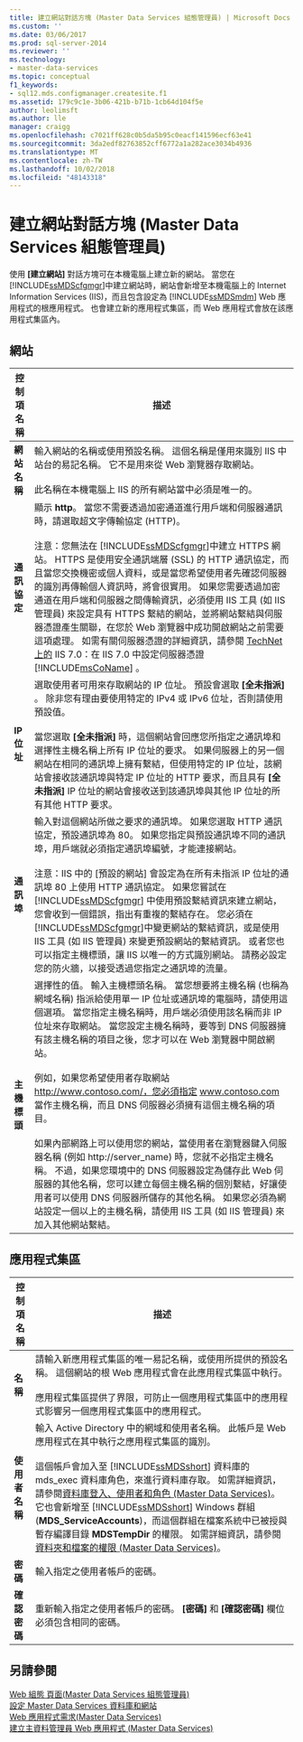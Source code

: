 ```yaml
---
title: 建立網站對話方塊 (Master Data Services 組態管理員) | Microsoft Docs
ms.custom: ''
ms.date: 03/06/2017
ms.prod: sql-server-2014
ms.reviewer: ''
ms.technology:
- master-data-services
ms.topic: conceptual
f1_keywords:
- sql12.mds.configmanager.createsite.f1
ms.assetid: 179c9c1e-3b06-421b-b71b-1cb64d104f5e
author: leolimsft
ms.author: lle
manager: craigg
ms.openlocfilehash: c7021ff628c0b5da5b95c0eacf141596ecf63e41
ms.sourcegitcommit: 3da2edf82763852cff6772a1a282ace3034b4936
ms.translationtype: MT
ms.contentlocale: zh-TW
ms.lasthandoff: 10/02/2018
ms.locfileid: "48143318"
---
```

# <a name="create-website-dialog-box-master-data-services-configuration-manager"></a>建立網站對話方塊 (Master Data Services 組態管理員)
  使用 **[建立網站]** 對話方塊可在本機電腦上建立新的網站。 當您在 [!INCLUDE[ssMDScfgmgr](../includes/ssmdscfgmgr-md.md)]中建立網站時，網站會新增至本機電腦上的 Internet Information Services (IIS)，而且包含設定為 [!INCLUDE[ssMDSmdm](../includes/ssmdsmdm-md.md)] Web 應用程式的根應用程式。 也會建立新的應用程式集區，而 Web 應用程式會放在該應用程式集區內。  
  
## <a name="web-site"></a>網站  
  
|控制項名稱|描述|  
|------------------|-----------------|  
|**網站名稱**|輸入網站的名稱或使用預設名稱。 這個名稱是僅用來識別 IIS 中站台的易記名稱。 它不是用來從 Web 瀏覽器存取網站。<br /><br /> 此名稱在本機電腦上 IIS 的所有網站當中必須是唯一的。|  
|**通訊協定**|顯示 **http**。 當您不需要透過加密通道進行用戶端和伺服器通訊時，請選取超文字傳輸協定 (HTTP)。<br /><br /> 注意：您無法在 [!INCLUDE[ssMDScfgmgr](../includes/ssmdscfgmgr-md.md)]中建立 HTTPS 網站。 HTTPS 是使用安全通訊端層 (SSL) 的 HTTP 通訊協定，而且當您交換機密或個人資料，或是當您希望使用者先確認伺服器的識別再傳輸個人資訊時，將會很實用。 如果您需要透過加密通道在用戶端和伺服器之間傳輸資訊，必須使用 IIS 工具 (如 IIS 管理員) 來設定具有 HTTPS 繫結的網站，並將網站繫結與伺服器憑證產生關聯，在您於 Web 瀏覽器中成功開啟網站之前需要這項處理。 如需有關伺服器憑證的詳細資訊，請參閱 [TechNet 上的](http://go.microsoft.com/fwlink/?LinkId=163220) IIS 7.0：在 IIS 7.0 中設定伺服器憑證 [!INCLUDE[msCoName](../includes/msconame-md.md)] 。|  
|**IP 位址**|選取使用者可用來存取網站的 IP 位址。 預設會選取 **[全未指派]** 。 除非您有理由要使用特定的 IPv4 或 IPv6 位址，否則請使用預設值。<br /><br /> 當您選取 **[全未指派]** 時，這個網站會回應您所指定之通訊埠和選擇性主機名稱上所有 IP 位址的要求。 如果伺服器上的另一個網站在相同的通訊埠上擁有繫結，但使用特定的 IP 位址，該網站會接收該通訊埠與特定 IP 位址的 HTTP 要求，而且具有 **[全未指派]** IP 位址的網站會接收送到該通訊埠與其他 IP 位址的所有其他 HTTP 要求。|  
|**通訊埠**|輸入對這個網站所做之要求的通訊埠。 如果您選取 HTTP 通訊協定，預設通訊埠為 80。 如果您指定與預設通訊埠不同的通訊埠，用戶端就必須指定通訊埠編號，才能連接網站。<br /><br /> 注意：IIS 中的 [預設的網站]  會設定為在所有未指派 IP 位址的通訊埠 80 上使用 HTTP 通訊協定。 如果您嘗試在 [!INCLUDE[ssMDScfgmgr](../includes/ssmdscfgmgr-md.md)] 中使用預設繫結資訊來建立網站，您會收到一個錯誤，指出有重複的繫結存在。 您必須在 [!INCLUDE[ssMDScfgmgr](../includes/ssmdscfgmgr-md.md)]中變更網站的繫結資訊，或是使用 IIS 工具 (如 IIS 管理員) 來變更預設網站的繫結資訊。 或者您也可以指定主機標頭，讓 IIS 以唯一的方式識別網站。 請務必設定您的防火牆，以接受透過您指定之通訊埠的流量。|  
|**主機標頭**|選擇性的值。 輸入主機標頭名稱。 當您想要將主機名稱 (也稱為網域名稱) 指派給使用單一 IP 位址或通訊埠的電腦時，請使用這個選項。 當您指定主機名稱時，用戶端必須使用該名稱而非 IP 位址來存取網站。 當您設定主機名稱時，要等到 DNS 伺服器擁有該主機名稱的項目之後，您才可以在 Web 瀏覽器中開啟網站。<br /><br /> 例如，如果您希望使用者存取網站 http://www.contoso.com/，您必須指定 www.contoso.com 當作主機名稱，而且 DNS 伺服器必須擁有這個主機名稱的項目。<br /><br /> 如果內部網路上可以使用您的網站，當使用者在瀏覽器鍵入伺服器名稱 (例如 http://server_name) 時，您就不必指定主機名稱。 不過，如果您環境中的 DNS 伺服器設定為儲存此 Web 伺服器的其他名稱，您可以建立每個主機名稱的個別繫結，好讓使用者可以使用 DNS 伺服器所儲存的其他名稱。 如果您必須為網站設定一個以上的主機名稱，請使用 IIS 工具 (如 IIS 管理員) 來加入其他網站繫結。|  
  
## <a name="application-pool"></a>應用程式集區  
  
|控制項名稱|描述|  
|------------------|-----------------|  
|**名稱**|請輸入新應用程式集區的唯一易記名稱，或使用所提供的預設名稱。 這個網站的根 Web 應用程式會在此應用程式集區中執行。<br /><br /> 應用程式集區提供了界限，可防止一個應用程式集區中的應用程式影響另一個應用程式集區中的應用程式。|  
|**使用者名稱**|輸入 Active Directory 中的網域和使用者名稱。 此帳戶是 Web 應用程式在其中執行之應用程式集區的識別。<br /><br /> 這個帳戶會加入至 [!INCLUDE[ssMDSshort](../includes/ssmdsshort-md.md)] 資料庫的 mds_exec 資料庫角色，來進行資料庫存取。 如需詳細資訊，請參閱[資料庫登入、使用者和角色 &#40;Master Data Services&#41;](database-logins-users-and-roles-master-data-services.md)。 它也會新增至 [!INCLUDE[ssMDSshort](../includes/ssmdsshort-md.md)] Windows 群組 (**MDS_ServiceAccounts**)，而這個群組在檔案系統中已被授與暫存編譯目錄 **MDSTempDir** 的權限。 如需詳細資訊，請參閱[資料夾和檔案的權限 &#40;Master Data Services&#41;](../../2014/master-data-services/folder-and-file-permissions-master-data-services.md)。|  
|**密碼**|輸入指定之使用者帳戶的密碼。|  
|**確認密碼**|重新輸入指定之使用者帳戶的密碼。 **[密碼]** 和 **[確認密碼]** 欄位必須包含相同的密碼。|  
  
## <a name="see-also"></a>另請參閱  
 [Web 組態 頁面&#40;Master Data Services 組態管理員&#41;](../../2014/master-data-services/web-configuration-page-master-data-services-configuration-manager.md)   
 [設定 Master Data Services 資料庫和網站](../../2014/master-data-services/set-up-the-database-and-website-for-master-data-services.md)   
 [Web 應用程式需求&#40;Master Data Services&#41;](install-windows/web-application-requirements-master-data-services.md)   
 [建立主資料管理員 Web 應用程式 &#40;Master Data Services&#41;](install-windows/create-a-master-data-manager-web-application-master-data-services.md)  
  
  

